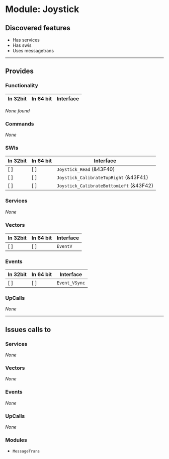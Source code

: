 # Module: Joystick

## Discovered features


* Has services
* Has swis
* Uses messagetrans

---

## Provides

### Functionality

| In 32bit | In 64 bit | Interface |
|----------|-----------|-----------|

*None found*

### Commands


*None*


### SWIs


| In 32bit | In 64 bit | Interface |
|----------|-----------|-----------|
| [ ]      | [ ]       | `Joystick_Read` (&43F40) |
| [ ]      | [ ]       | `Joystick_CalibrateTopRight` (&43F41) |
| [ ]      | [ ]       | `Joystick_CalibrateBottomLeft` (&43F42) |


### Services


*None*


### Vectors


| In 32bit | In 64 bit | Interface |
|----------|-----------|-----------|
| [ ]      | [ ]       | `EventV` |


### Events


| In 32bit | In 64 bit | Interface |
|----------|-----------|-----------|
| [ ]      | [ ]       | `Event_VSync` |


### UpCalls


*None*


---

## Issues calls to

### Services


*None*


### Vectors


*None*


### Events


*None*


### UpCalls


*None*


### Modules


* `MessageTrans`


